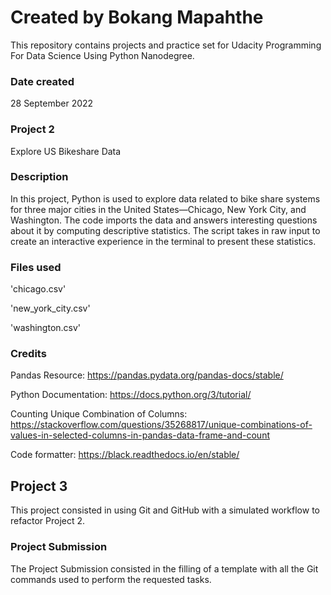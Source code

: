 # Created by Bokang Mapahthe
This repository contains projects and practice set for 
Udacity Programming For Data Science Using Python Nanodegree.

### Date created
28 September 2022

### Project 2
Explore US Bikeshare Data

### Description
In this project, Python is used to explore data related to bike share systems
for three major cities in the United States—Chicago, New York City, and Washington.
The code imports the data and answers interesting questions about it by computing descriptive statistics. The script takes in raw input to create an interactive experience in the terminal to present these statistics.

### Files used
'chicago.csv'

'new_york_city.csv'

'washington.csv'

### Credits
Pandas Resource:
https://pandas.pydata.org/pandas-docs/stable/

Python Documentation:
https://docs.python.org/3/tutorial/

Counting Unique Combination of Columns:
https://stackoverflow.com/questions/35268817/unique-combinations-of-values-in-selected-columns-in-pandas-data-frame-and-count

Code formatter:
https://black.readthedocs.io/en/stable/

## Project 3
This project consisted in using Git and GitHub with a simulated workflow to refactor Project 2.

### Project Submission
The Project Submission consisted in the filling of a template with all the Git commands used to perform the requested tasks.